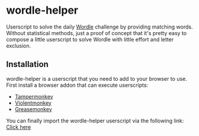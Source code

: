 # wordle-helper
Userscript to solve the daily [Wordle](https://www.nytimes.com/games/wordle/index.html) challenge by providing matching words. Without statistical methods, just a proof of concept that it's pretty easy to compose a little userscript to solve Wordle with little effort and letter exclusion.

## Installation
wordle-helper is a userscript that you need to add to your browser to use. First install a browser addon that can execute userscripts:

* [Tampermonkey](https://www.tampermonkey.net/)
* [Violentmonkey](https://violentmonkey.github.io/get-it/)
* [Greasemonkey](https://addons.mozilla.org/de/firefox/addon/greasemonkey/)

You can finally import the wordle-helper userscript via the following link: [Click here](https://raw.githubusercontent.com/mluex/wordle-helper/master/wordle-helper.user.js)
